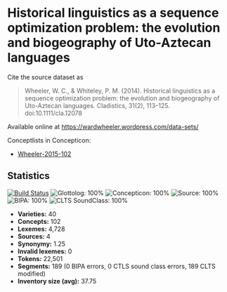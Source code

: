 # Historical linguistics as a sequence optimization problem: the evolution and biogeography of Uto-Aztecan languages

Cite the source dataset as

> Wheeler, W. C., & Whiteley, P. M. (2014). Historical linguistics as a sequence optimization problem: the evolution and biogeography of Uto-Aztecan languages. Cladistics, 31(2), 113–125. doi:10.1111/cla.12078

Available online at https://wardwheeler.wordpress.com/data-sets/


Conceptlists in Concepticon:
- [Wheeler-2015-102](https://concepticon.clld.org/contributions/Wheeler-2015-102)
## Statistics


[![Build Status](https://travis-ci.org/lexibank/wheelerutoaztecan.svg?branch=master)](https://travis-ci.org/lexibank/wheelerutoaztecan)
![Glottolog: 100%](https://img.shields.io/badge/Glottolog-100%25-brightgreen.svg "Glottolog: 100%")
![Concepticon: 100%](https://img.shields.io/badge/Concepticon-100%25-brightgreen.svg "Concepticon: 100%")
![Source: 100%](https://img.shields.io/badge/Source-100%25-brightgreen.svg "Source: 100%")
![BIPA: 100%](https://img.shields.io/badge/BIPA-100%25-brightgreen.svg "BIPA: 100%")
![CLTS SoundClass: 100%](https://img.shields.io/badge/CLTS%20SoundClass-100%25-brightgreen.svg "CLTS SoundClass: 100%")

- **Varieties:** 40
- **Concepts:** 102
- **Lexemes:** 4,728
- **Sources:** 4
- **Synonymy:** 1.25
- **Invalid lexemes:** 0
- **Tokens:** 22,501
- **Segments:** 189 (0 BIPA errors, 0 CTLS sound class errors, 189 CLTS modified)
- **Inventory size (avg):** 37.75